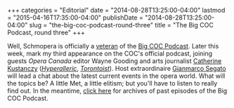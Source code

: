 +++
categories = "Editorial"
date = "2014-08-28T13:25:00-04:00"
lastmod = "2015-04-16T17:35:00-04:00"
publishDate = "2014-08-28T13:25:00-04:00"
slug = "the-big-coc-podcast-round-three"
title = "The Big COC Podcast, round three"
+++

Well, Schmopera is officially a [veteran](/schmopera-makes-it-to-the-big-leagues/) of the [Big COC Podcast](http://www.coc.ca/ExploreAndLearn/NewToOpera/OnlineLearningCentre/Podcasts.aspx). Later this week, mark my third appearance on the COC's official podcast, joining guests _Opera Canada_ editor Wayne Gooding and arts journalist [Catherine Kustanczy](https://twitter.com/catekustanczy) ([_Hyperalleric_](https://twitter.com/hyperallergic), [_Torontoist_](https://twitter.com/Torontoist)). Host extraordinaire [Gianmarco Segato](https://twitter.com/ducadiposa) will lead a chat about the latest current events in the opera world. What will the topics be? A little Met, a little elitism; but you'll have to listen to really find out. In the meantime, [click here](http://www.coc.ca/ExploreAndLearn/NewToOpera/OnlineLearningCentre/Podcasts.aspx) for archives of past episodes of the Big COC Podcast.
